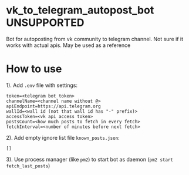 # vk_to_telegram_autopost_bot UNSUPPORTED
Bot for autoposting from vk community to telegram channel. Not sure if it works with actual apis. May be used as a reference

# How to use
1). Add `.env` file with settings:

```
token=<telegram bot token>
channelName=<channel name without @>
apiEndpoint=https://api.telegram.org
wallId=<wall id (not that wall id has "-" prefix)>
accessToken=<vk api access token>
postsCount=<how much posts to fetch in every fetch>
fetchInterval=<number of minutes before next fetch>
```

2). Add empty ignore list file `known_posts.json`:

```
[]
```

3). Use process manager (like `pm2`) to start bot as daemon (`pm2 start fetch_last_posts`)
